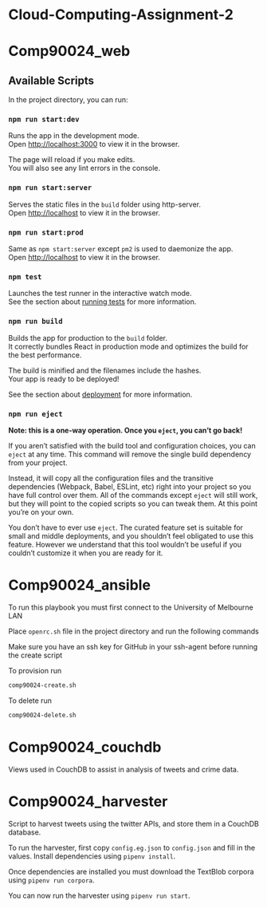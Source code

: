 # Cloud-Computing-Assignment-2

# Comp90024_web

## Available Scripts

In the project directory, you can run:

### `npm run start:dev`

Runs the app in the development mode.<br>
Open [http://localhost:3000](http://localhost:3000) to view it in the browser.

The page will reload if you make edits.<br>
You will also see any lint errors in the console.

### `npm run start:server`

Serves the static files in the `build` folder using http-server.<br>
Open [http://localhost](http://localhost) to view it in the browser.

### `npm run start:prod`

Same as `npm start:server` except `pm2` is used to daemonize the app.<br>
Open [http://localhost](http://localhost) to view it in the browser.

### `npm test`

Launches the test runner in the interactive watch mode.<br>
See the section about [running tests](https://facebook.github.io/create-react-app/docs/running-tests) for more information.

### `npm run build`

Builds the app for production to the `build` folder.<br>
It correctly bundles React in production mode and optimizes the build for the best performance.

The build is minified and the filenames include the hashes.<br>
Your app is ready to be deployed!

See the section about [deployment](https://facebook.github.io/create-react-app/docs/deployment) for more information.

### `npm run eject`

**Note: this is a one-way operation. Once you `eject`, you can’t go back!**

If you aren’t satisfied with the build tool and configuration choices, you can `eject` at any time. This command will remove the single build dependency from your project.

Instead, it will copy all the configuration files and the transitive dependencies (Webpack, Babel, ESLint, etc) right into your project so you have full control over them. All of the commands except `eject` will still work, but they will point to the copied scripts so you can tweak them. At this point you’re on your own.

You don’t have to ever use `eject`. The curated feature set is suitable for small and middle deployments, and you shouldn’t feel obligated to use this feature. However we understand that this tool wouldn’t be useful if you couldn’t customize it when you are ready for it.

# Comp90024_ansible

To run this playbook you must first connect to the University of Melbourne LAN

Place `openrc.sh` file in the project directory and run the following commands

Make sure you have an ssh key for GitHub in your ssh-agent before running the create script

To provision run

```bash
comp90024-create.sh
```

To delete run

```bash
comp90024-delete.sh
```



# Comp90024_couchdb

Views used in CouchDB to assist in analysis of tweets and crime data.




# Comp90024_harvester

Script to harvest tweets using the twitter APIs, and store them in a CouchDB database.

To run the harvester, first copy `config.eg.json` to `config.json` and fill in the values. Install dependencies using `pipenv install`.

Once dependencies are installed you must download the TextBlob corpora using `pipenv run corpora`.

You can now run the harvester using `pipenv run start`.
